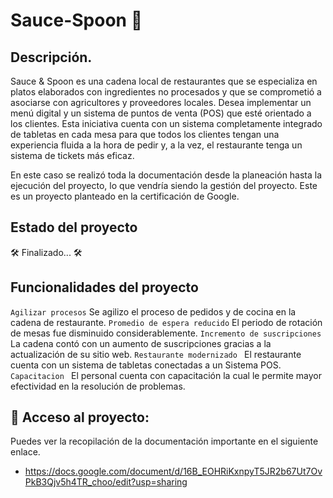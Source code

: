 # Sauce-Spoon 🥘

## Descripción.


Sauce & Spoon es una cadena local de restaurantes que se especializa en platos elaborados con ingredientes no procesados y que se comprometió a asociarse con agricultores y proveedores locales. Desea implementar un menú digital y un sistema de puntos de venta (POS) que esté orientado a los clientes. Esta iniciativa cuenta con un sistema completamente integrado de tabletas en cada mesa para que todos los clientes tengan una experiencia fluida a la hora de pedir y, a la vez, el restaurante tenga un sistema de tickets más eficaz.

En este caso se realizó toda la documentación desde la planeación hasta la ejecución del proyecto, lo que vendría siendo la gestión del proyecto. Este es un proyecto planteado en la certificación de Google.

## Estado del proyecto 

🛠️ Finalizado... 🛠️

## Funcionalidades del proyecto
 `Agilizar procesos` Se agilizo el proceso de pedidos y de cocina en la cadena de restaurante.
 `Promedio de espera reducido` El periodo de rotación de mesas fue disminuido considerablemente.
 `Incremento de suscripciones ` La cadena contó con un aumento de suscripciones gracias a la actualización de su sitio web.
 `Restaurante modernizado ` El restaurante cuenta con un sistema de tabletas conectadas a un Sistema POS.
 `Capacitacion ` El personal cuenta con capacitación la cual le permite mayor efectividad en la resolución de problemas.


## 📁 Acceso al proyecto: 

Puedes ver la recopilación de la documentación importante en el siguiente enlace.

* https://docs.google.com/document/d/16B_EOHRiKxnpyT5JR2b67Ut7OvPkB3Qjv5h4TR_choo/edit?usp=sharing
